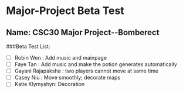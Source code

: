 # Major-Project Beta Test

## Name: CSC30 Major Project--Bomberect

###Beta Test List:

- [ ] Robin Wen : Add music and mainpage
- [ ] Faye Tan : Add music and make the potion generates automatically
- [ ] Gayani Rajapaksha : two players cannot move at same time
- [ ] Casey Niu : Move smoothly; decorate maps
- [ ] Katie Klymyshyn: Decoration
